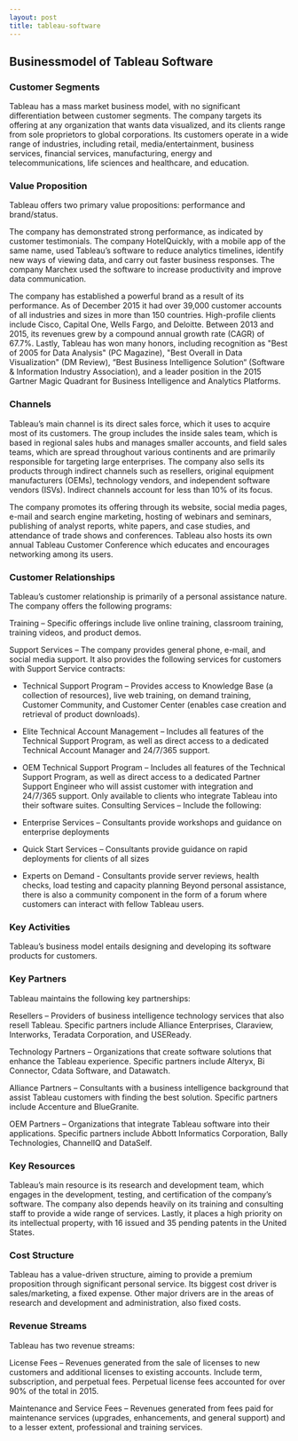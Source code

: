```yaml
---
layout: post
title: tableau-software
---
```


Businessmodel of Tableau Software
----------------------------------

### Customer Segments

Tableau has a mass market business model, with no significant differentiation between customer segments. The company targets its offering at any organization that wants data visualized, and its clients range from sole proprietors to global corporations. Its customers operate in a wide range of industries, including retail, media/entertainment, business services, financial services, manufacturing, energy and telecommunications, life sciences and healthcare, and education.

### Value Proposition

Tableau offers two primary value propositions: performance and brand/status.

The company has demonstrated strong performance, as indicated by customer testimonials. The company HotelQuickly, with a mobile app of the same name, used Tableau’s software to reduce analytics timelines, identify new ways of viewing data, and carry out faster business responses. The company Marchex used the software to increase productivity and improve data communication.

The company has established a powerful brand as a result of its performance. As of December 2015 it had over 39,000 customer accounts of all industries and sizes in more than 150 countries. High-profile clients include Cisco, Capital One, Wells Fargo, and Deloitte. Between 2013 and 2015, its revenues grew by a compound annual growth rate (CAGR) of 67.7%. Lastly, Tableau has won many honors, including recognition as "Best of 2005 for Data Analysis" (PC Magazine), "Best Overall in Data Visualization" (DM Review), “Best Business Intelligence Solution“ (Software & Information Industry Association), and a leader position in the 2015 Gartner Magic Quadrant for Business Intelligence and Analytics Platforms.

### Channels

Tableau’s main channel is its direct sales force, which it uses to acquire most of its customers. The group includes the inside sales team, which is based in regional sales hubs and manages smaller accounts, and field sales teams, which are spread throughout various continents and are primarily responsible for targeting large enterprises. The company also sells its products through indirect channels such as resellers, original equipment manufacturers (OEMs), technology vendors, and independent software vendors (ISVs). Indirect channels account for less than 10% of its focus.

The company promotes its offering through its website, social media pages, e-mail and search engine marketing, hosting of webinars and seminars, publishing of analyst reports, white papers, and case studies, and attendance of trade shows and conferences. Tableau also hosts its own annual Tableau Customer Conference which educates and encourages networking among its users.

### Customer Relationships

Tableau’s customer relationship is primarily of a personal assistance nature. The company offers the following programs:

Training – Specific offerings include live online training, classroom training, training videos, and product demos.

Support Services – The company provides general phone, e-mail, and social media support. It also provides the following services for customers with Support Service contracts:

 * Technical Support Program – Provides access to Knowledge Base (a collection of resources), live web training, on demand training, Customer Community, and Customer Center (enables case creation and retrieval of product downloads).
* Elite Technical Account Management – Includes all features of the Technical Support Program, as well as direct access to a dedicated Technical Account Manager and 24/7/365 support.
* OEM Technical Support Program – Includes all features of the Technical Support Program, as well as direct access to a dedicated Partner Support Engineer who will assist customer with integration and 24/7/365 support. Only available to clients who integrate Tableau into their software suites.
 Consulting Services – Include the following:

 * Enterprise Services – Consultants provide workshops and guidance on enterprise deployments
* Quick Start Services – Consultants provide guidance on rapid deployments for clients of all sizes
* Experts on Demand - Consultants provide server reviews, health checks, load testing and capacity planning
 Beyond personal assistance, there is also a community component in the form of a forum where customers can interact with fellow Tableau users.

### Key Activities

Tableau’s business model entails designing and developing its software products for customers.

### Key Partners

Tableau maintains the following key partnerships:

Resellers – Providers of business intelligence technology services that also resell Tableau. Specific partners include Alliance Enterprises, Claraview, Interworks, Teradata Corporation, and USEReady.

Technology Partners – Organizations that create software solutions that enhance the Tableau experience. Specific partners include Alteryx, Bi Connector, Cdata Software, and Datawatch.

Alliance Partners – Consultants with a business intelligence background that assist Tableau customers with finding the best solution. Specific partners include Accenture and BlueGranite.

OEM Partners – Organizations that integrate Tableau software into their applications. Specific partners include Abbott Informatics Corporation, Bally Technologies, ChannelIQ and DataSelf.

### Key Resources

Tableau’s main resource is its research and development team, which engages in the development, testing, and certification of the company’s software. The company also depends heavily on its training and consulting staff to provide a wide range of services. Lastly, it places a high priority on its intellectual property, with 16 issued and 35 pending patents in the United States.

### Cost Structure

Tableau has a value-driven structure, aiming to provide a premium proposition through significant personal service. Its biggest cost driver is sales/marketing, a fixed expense. Other major drivers are in the areas of research and development and administration, also fixed costs.

### Revenue Streams

Tableau has two revenue streams:

License Fees – Revenues generated from the sale of licenses to new customers and additional licenses to existing accounts. Include term, subscription, and perpetual fees. Perpetual license fees accounted for over 90% of the total in 2015.

Maintenance and Service Fees – Revenues generated from fees paid for maintenance services (upgrades, enhancements, and general support) and to a lesser extent, professional and training services.
